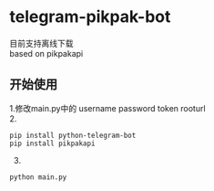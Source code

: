 # telegram-pikpak-bot

目前支持离线下载   
based on pikpakapi   

## 开始使用  
1.修改main.py中的 username password token rooturl     
2.

    pip install python-telegram-bot
    pip install pikpakapi
3.

    python main.py
